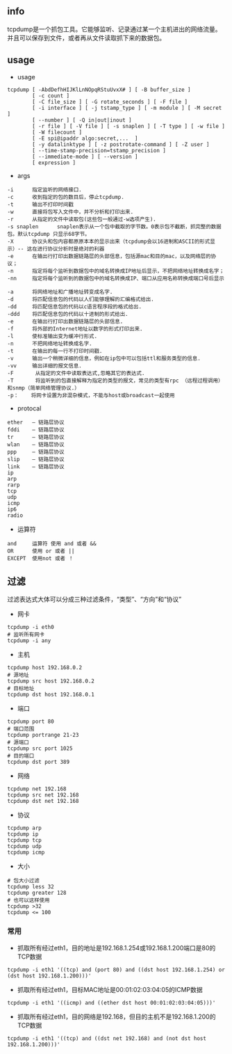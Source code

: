 ## info

tcpdump是一个抓包工具。它能够监听、记录通过某一个主机进出的网络流量。并且可以保存到文件，或者再从文件读取抓下来的数据包。

## usage

* usage 

```
tcpdump [ -AbdDefhHIJKlLnNOpqRStuUvxX# ] [ -B buffer_size ]
        [ -c count ]
        [ -C file_size ] [ -G rotate_seconds ] [ -F file ]
        [ -i interface ] [ -j tstamp_type ] [ -m module ] [ -M secret ]
        [ --number ] [ -Q in|out|inout ]
        [ -r file ] [ -V file ] [ -s snaplen ] [ -T type ] [ -w file ]
        [ -W filecount ]
        [ -E spi@ipaddr algo:secret,...  ]
        [ -y datalinktype ] [ -z postrotate-command ] [ -Z user ]
        [ --time-stamp-precision=tstamp_precision ]
        [ --immediate-mode ] [ --version ]
        [ expression ]
```

* args

```
-i      指定监听的网络接口.
-c      收到指定的包的数目后，停止tcpdump.
-t      输出不打印时间戳
-w      直接将包写入文件中，并不分析和打印出来.
-r      从指定的文件中读取包(这些包一般通过-w选项产生).
-s snaplen      snaplen表示从一个包中截取的字节数。0表示包不截断，抓完整的数据包。默认tcpdump 只显示68字节。
-X      协议头和包内容都原原本本的显示出来（tcpdump会以16进制和ASCII的形式显示）-- 这在进行协议分析时是绝对的利器
-e      在输出行打印出数据链路层的头部信息，包括源mac和目的mac，以及网络层的协议；
-n      指定将每个监听到数据包中的域名转换成IP地址后显示，不把网络地址转换成名字；
-nn     指定将每个监听到的数据包中的域名转换成IP、端口从应用名称转换成端口号后显示

-a      将网络地址和广播地址转变成名字.
-d      将匹配信息包的代码以人们能够理解的汇编格式给出.
-dd     将匹配信息包的代码以c语言程序段的格式给出.
-ddd    将匹配信息包的代码以十进制的形式给出.
-e      在输出行打印出数据链路层的头部信息.
-f      将外部的Internet地址以数字的形式打印出来.
-l      使标准输出变为缓冲行形式.
-n      不把网络地址转换成名字.
-t      在输出的每一行不打印时间戳.
-v      输出一个稍微详细的信息，例如在ip包中可以包括ttl和服务类型的信息.
-vv     输出详细的报文信息.
-F       从指定的文件中读取表达式,忽略其它的表达式.
-T       将监听到的包直接解释为指定的类型的报文，常见的类型有rpc （远程过程调用）和snmp（简单网络管理协议.）
-p：    将网卡设置为非混杂模式，不能与host或broadcast一起使用
```

* protocal

```
ether   – 链路层协议
fddi    – 链路层协议
tr      – 链路层协议
wlan    – 链路层协议
ppp     – 链路层协议
slip    – 链路层协议
link    – 链路层协议
ip
arp
rarp
tcp
udp
icmp
ip6
radio
```

* 运算符

```
and     运算符 使用 and 或者 &&
OR      使用 or 或者 ||
EXCEPT  使用not 或者 ！
```


## 过滤

过滤表达式大体可以分成三种过滤条件，“类型”、“方向”和“协议”

* 网卡

```
tcpdump -i eth0
# 监听所有网卡
tcpdump -i any
```

* 主机

```
tcpdump host 192.168.0.2
# 源地址
tcpdump src host 192.168.0.2
# 目标地址
tcpdump dst host 192.168.0.1
```

* 端口

```
tcpdump port 80
# 端口范围
tcpdump portrange 21-23
# 源端口
tcpdump src port 1025
# 目的端口 
tcpdump dst port 389
```

* 网络

```
tcpdump net 192.168
tcpdump src net 192.168
tcpdump dst net 192.168
```

* 协议

```
tcpdump arp
tcpdump ip
tcpdump tcp
tcpdump udp
tcpdump icmp

```

* 大小

```
# 包大小过滤
tcpdump less 32
tcpdump greater 128
# 也可以这样使用
tcpdump >32
tcpdump <= 100
```


### 常用

* 抓取所有经过eth1，目的地址是192.168.1.254或192.168.1.200端口是80的TCP数据

```
tcpdump -i eth1 '((tcp) and (port 80) and ((dst host 192.168.1.254) or (dst host 192.168.1.200)))'
```

* 抓取所有经过eth1，目标MAC地址是00:01:02:03:04:05的ICMP数据

```
tcpdump -i eth1 '((icmp) and ((ether dst host 00:01:02:03:04:05)))'
```

* 抓取所有经过eth1，目的网络是192.168，但目的主机不是192.168.1.200的TCP数据

```
tcpdump -i eth1 '((tcp) and ((dst net 192.168) and (not dst host 192.168.1.200)))'
```